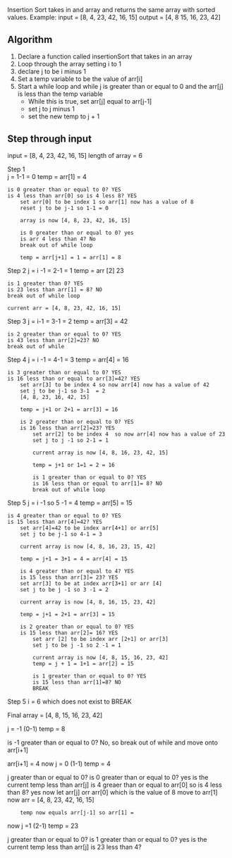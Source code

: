 ## 
Insertion Sort takes in and array and returns the same array with sorted values. 
    Example: 
        input = [8, 4, 23, 42, 16, 15]
        output = [4, 8 15, 16, 23, 42]

## Algorithm 
1) Declare a function called insertionSort that takes in an array 
2) Loop through the array setting i to 1
3) declare j to be i minus 1
4) Set a temp variable to be the value of arr[i]
5) Start a while loop and while j is greater than or equal to 0 and the arr[j] is less than the temp variable 
    - While this is true, set arr[j] equal to arr[j-1]
    - set j to j minus 1
    - set the new temp to j + 1

## Step through input 
input = [8, 4, 23, 42, 16, 15]
    length of array = 6

Step 1    
    j = 1-1 = 0
    temp = arr[1] = 4

    is 0 greater than or equal to 0? YES
    is 4 less than arr[0] so is 4 less 8? YES
        set arr[0] to be index 1 so arr[1] now has a value of 8
        reset j to be j-1 so 1-1 = 0

        array is now [4, 8, 23, 42, 16, 15]

        is 0 greater than or equal to 0? yes
        is arr 4 less than 4? No
        break out of while loop

        temp = arr[j+1] = 1 = arr[1] = 8 
Step 2
    j = i -1 = 2-1 = 1
    temp = arr [2] 23

    is 1 greater than 0? YES
    is 23 less than arr[1] = 8? NO
    break out of while loop 

    current arr = [4, 8, 23, 42, 16, 15] 

Step 3
    j = i-1 = 3-1 = 2 
    temp = arr[3] = 42

    is 2 greater than or equal to 0? YES
    is 43 less than arr[2]=23? NO
    break out of while
Step 4
    j = i -1 = 4-1 = 3
    temp = arr[4] = 16

    is 3 greater than or equal to 0? YES
    is 16 less than or equal to arr[3]=42? YES
        set arr[3] to be index 4 so now arr[4] now has a value of 42
        set j to be j-1 so 3-1  = 2
        [4, 8, 23, 16, 42, 15]

        temp = j+1 or 2+1 = arr[3] = 16

        is 2 greater than or equal to 0? YES
        is 16 less than arr[2]=23? YES 
            set arr[2] to be index 4  so now arr[4] now has a value of 23
            set j to j -1 so 2-1 = 1 

            current array is now [4, 8, 16, 23, 42, 15]

            temp = j+1 or 1=1 = 2 = 16

            is 1 greater than or equal to 0? YES 
            is 16 less than or equal to arr[1]= 8? NO
            break out of while loop 
Step 5 
    j = i -1 so 5 -1 = 4 
    temp = arr[5] = 15

    is 4 greater than or equal to 0? YES
    is 15 less than arr[4]=42? YES 
        set arr[4]=42 to be index arr[4+1] or arr[5]
        set j to be j-1 so 4-1 = 3

        current array is now [4, 8, 16, 23, 15, 42] 

        temp = j+1 = 3+1 = 4 = arr[4] = 15

        is 4 greater than or equal to 4? YES 
        is 15 less than arr[3]= 23? YES
        set arr[3] to be at index arr[3+1] or arr [4]
        set j to be j -1 so 3 -1 = 2

        current array is now [4, 8, 16, 15, 23, 42]

        temp = j+1 = 2+1 = arr[3] = 15

        is 2 greater than or equal to 0? YES
        is 15 less than arr[2]= 16? YES 
            set arr [2] to be index arr [2+1] or arr[3]
            set j to be j -1 so 2 -1 = 1 

            current array is now [4, 8, 15, 16, 23, 42]
            temp = j + 1 = 1+1 = arr[2] = 15

            is 1 greater than or equal to 0? YES
            is 15 less than arr[1]=8? NO
            BREAK 
Step 5
    i = 6 which does not exist to BREAK 

Final array = [4, 8, 15, 16, 23, 42]



j = -1 (0-1)
temp = 8

is -1 greater than or equal to 0? No, so break out of while and move onto arr[i+1]

arr[i+1] = 4
now j = 0 (1-1)
temp = 4

j greater than or equal to 0? 
    is 0 greater than or equal to 0? yes
is the current temp less than arr[j]
    is 4 greaer than or equal to arr[0] so is 4 less than 8? yes 
        now let arr[j] orr arr[0] which is the value of 8 move to arr[1]
        now arr = [4, 8, 23, 42, 16, 15]

        temp now equals arr[j-1] so arr[1] = 

now j =1 (2-1)
temp = 23 

j greater than or equal to 0? 
    is 1 greater than or equal to 0? yes
is the current temp less than arr[j]
    is 23 less than 4? 

    


